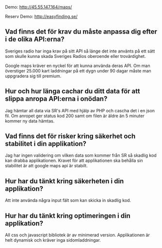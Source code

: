 Demo: http://45.55.147.164/maps/

Reserv Demo: http://easyfinding.se/

## Vad finns det för krav du måste anpassa dig efter i de olika API:erna?
Sveriges radio har inga krav på sitt API så länge det inte använts på ett sätt som skulle kunna skada Sveriges Radios oberoende eller trovärdighet.

Google maps kräver en nyckel för att kunna använda deras API. Om man överstiger 25.000 kart laddningar på ett dygn under 90 dagar måste man uppgradera sig till premium.

## Hur och hur länga cachar du ditt data för att slippa anropa API:erna i onödan?
Jag hämtar all data via SR's API med hjälp av PHP och cascha det i en json fil.
Om anropet ger status kod 200 samt om filen är äldre än 5 minuter kommer ny data hämtas.

## Vad finns det för risker kring säkerhet och stabilitet i din applikation?
Jag har ingen validering om vilken data som kommer från SR så skadlig kod kan drabba applikationen.
Kravet för att applikationen ska behålla sin stabilitet är att google maps api är stabilt.

## Hur har du tänkt kring säkerheten i din applikation?
Att inte använda några input fält som kan skicka in skadlig kod.

## Hur har du tänkt kring optimeringen i din applikation?
All css och javascript bibliotek är av minimerad version.
Applikationen är helt dynamisk och kräver inga sidomladdningar.
